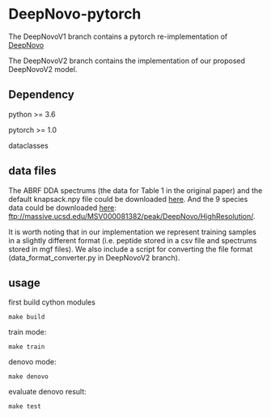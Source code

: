 # DeepNovo-pytorch

The DeepNovoV1 branch contains a pytorch re-implementation of [DeepNovo](https://github.com/nh2tran/DeepNovo)

The DeepNovoV2 branch contains the implementation of our proposed DeepNovoV2 model.

## Dependency
python >= 3.6

pytorch >= 1.0

dataclasses

## data files

The ABRF DDA spectrums (the data for Table 1 in the original paper) and the default knapsack.npy file could be downloaded [here](https://drive.google.com/drive/folders/1sS9fTUjcwQukUVCXLzAUufbpR0UjJfSc?usp=sharing).
And the 9 species data could be downloaded [here](ftp://massive.ucsd.edu/MSV000081382/peak/DeepNovo/HighResolution/): ftp://massive.ucsd.edu/MSV000081382/peak/DeepNovo/HighResolution/. 

It is worth noting that
 in our implementation we represent training samples in a slightly different format (i.e. peptide stored in a csv file and spectrums stored in mgf files).
 We also include a script for converting the file format (data_format_converter.py in DeepNovoV2 branch).

## usage
first build cython modules

~~~
make build
~~~

train mode:

~~~
make train
~~~

denovo mode:

~~~
make denovo
~~~

evaluate denovo result:

~~~
make test
~~~




